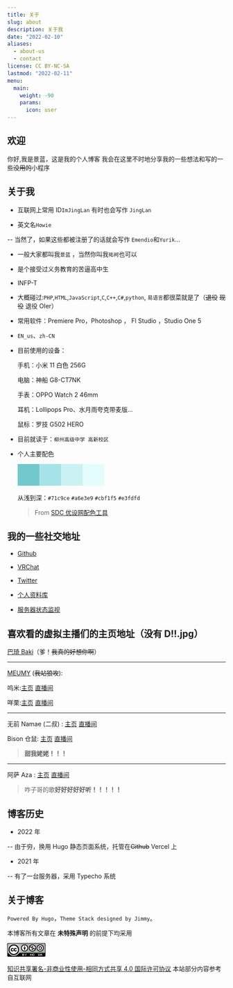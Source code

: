 ```yaml
---
title: 关于
slug: about
description: 关于我
date: "2022-02-10"
aliases:
  - about-us
  - contact
license: CC BY-NC-SA
lastmod: "2022-02-11"
menu:
  main:
    weight: -90
    params:
      icon: user
---
```


## 欢迎

你好,我是景蓝，这是我的个人博客
我会在这里不时地分享我的一些想法和写的一些~~没用的~~小程序

## 关于我

- 互联网上常用 ID`ImJingLan` 有时也会写作 `JingLan`

- 英文名`Howie`

-- 当然了，如果这些都被注册了的话就会写作 `Emendio`和`Yurik`...

- 一般大家都叫我`景蓝` ，当然你叫我`祐袔`也可以

- 是个接受过义务教育的苦逼高中生

- INFP-T

- 大概碰过:`PHP`,`HTML`,`JavaScript`,`C`,`C++`,`C#`,`python`, `易语言`都很菜就是了（~~退役~~ ~~现役~~ 退役 OIer）

- 常用软件：Premiere Pro，Photoshop ， Fl Studio ，Studio One 5

- `EN_us`、`zh-CN`

- 目前使用的设备：

  手机：小米 11 白色 256G

  电脑：神船 G8-CT7NK

  手表：OPPO Watch 2 46mm

  耳机：Lollipops Pro、水月雨夸克带麦版...

  鼠标：罗技 G502 HERO

- 目前就读于：`柳州高级中学 高新校区`

- 个人主要配色

  ![COLOR](color.png)

  从浅到深：`#71c9ce` `#a6e3e9` `#cbf1f5` `#e3fdfd`

  > From [SDC 优设网配色工具](https://color.uisdc.com/)

## 我的一些社交地址

- [Github](https://github.com/imjinglan)

- [VRChat](https://vrchat.com/home/user/usr_d25739c8-f1ea-4b8f-b5d5-369dc2df1b2f)

- [Twitter](https://twitter.com/ImJingLan)

- [个人资料库](https://wiki.yurik.cafe/)

- [服务器状态监视](https://stats.uptimerobot.com/pBNNEsz05n)

## 喜欢看的虚拟主播们的主页地址（没有 D!!.jpg）

[巴琦 Baki](https://space.bilibili.com/1588646945)（爹！~~我真的好想你啊~~）

---

[MEUMY](https://meumy.club/#/) (~~我站狼攻~~):

呜米:[主页](https://space.bilibili.com/617459493) [直播间](https://live.bilibili.com/22384516)

咩栗:[主页](https://space.bilibili.com/745493/) [直播间](https://live.bilibili.com/8792912)

---

无前 Namae (二叔) : [主页](https://space.bilibili.com/29080) [直播间](https://live.bilibili.com/12576972)

Bison 仓鼠: [主页](https://space.bilibili.com/136107) [直播间](http://live.bilibili.com/77386)

> **甜我姥姥！！！**

---

阿萨 Aza : [主页](https://space.bilibili.com/480680646) [直播间](https://live.bilibili.com/21696950)

> 咋子哥的歌**好好好好好听！！！！！**

## 博客历史

- 2022 年

-- 由于~~穷~~，换用 Hugo 静态页面系统，托管在~~Github~~ Vercel 上

- 2021 年

-- 有了一台服务器，采用 Typecho 系统

## 关于博客

`Powered By Hugo`，`Theme Stack designed by Jimmy`。

本博客所有文章在 **未特殊声明** 的前提下均采用

![CC BY-NC-SA 4.0](CC-BY-NC-SA.png)

[知识共享署名-非商业性使用-相同方式共享 4.0 国际许可协议](http://creativecommons.org/licenses/by-nc-sa/4.0/)
本站部分内容参考自互联网
